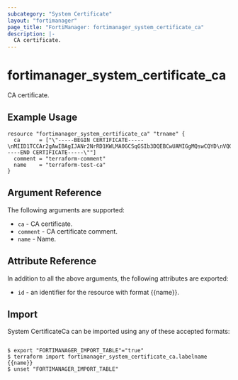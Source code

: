 ```yaml
---
subcategory: "System Certificate"
layout: "fortimanager"
page_title: "FortiManager: fortimanager_system_certificate_ca"
description: |-
  CA certificate.
---
```


# fortimanager_system_certificate_ca
CA certificate.

## Example Usage

```hcl
resource "fortimanager_system_certificate_ca" "trname" {
  ca      = ["\"-----BEGIN CERTIFICATE-----\nMIID1TCCAr2gAwIBAgIJANr2NrRD1KWLMA0GCSqGSIb3DQEBCwUAMIGgMQswCQYD\nVQQGEwJVUzETMBEGA1UECBMKQ2FsaWZvcm5pYTESMBAGA1UEBxMJU3Vubnl2YWxl\nMREwDwYDVQQKEwhGb3J0aW5ldDEeMBwGA1UECxMVQ2VydGlmaWNhdGUgQXV0aG9y\naXR5MRAwDgYDVQQDEwdzdXBwb3J0MSMwIQYJKoZIhvcNAQkBFhRzdXBwb3J0QGZv\ncnRpbmV0LmNvbTAeFw0xNTA3MTYyMjM0MzlaFw0zODAxMTkyMjM0MzlaMIGgMQsw\nCQYDVQQGEwJVUzETMBEGA1UECBMKQ2FsaWZvcm5pYTESMBAGA1UEBxMJU3Vubnl2\nYWxlMREwDwYDVQQKEwhGb3J0aW5ldDEeMBwGA1UECxMVQ2VydGlmaWNhdGUgQXV0\naG9yaXR5MRAwDgYDVQQDEwdzdXBwb3J0MSMwIQYJKoZIhvcNAQkBFhRzdXBwb3J0\nQGZvcnRpbmV0LmNvbTCCASIwDQYJKoZIhvcNAQEBBQADggEPADCCAQoCggEBANQ7\nUXPQNRISyMNOWUFI0TvBsKbVD4MhKYt4v+vDRJ3GZoKa7gQfoJ+r4M14xWzTNN26\nNrJtUutYSUmDmX/m5rbo24JjtGdx1FzKL6+3cDKHUDV8wZCI0DQZLamhgbNJ7fv0\nVergsuJXxp8urzFJA25pbqxH9X6u1lOs4NqCM6CTHvVp+IqmZGucVmFQTMh9fiE0\nL20IFY0K5wc/C3XP1Pa0CzXLu6smjtr0prwXisGSiTkxg0+HTSO24tv0q5ABPgfz\nOWKpX9b6gaMt17r3hSi5GhKElbCDGLtMbdKcldboxNBQZ5nxPRNFS26Lde5duB8j\noc6Rwdgv9dsxSS17HWMCAwEAAaMQMA4wDAYDVR0TBAUwAwEB/zANBgkqhkiG9w0B\nAQsFAAOCAQEAhxf7jexnSrTNshppXpiMmlK5C9HxuQQZQT/dq0FkmN/7cp6rtgl3\n6WUfBU95ia0q9GJnaxbSWpXO4jq4wT5vlGCIEaiajJLJx1BFRu7dMUZnkmoyIvKT\n893YUGlAZeGME/WXVBaAHsj4wIhYIOMvUm7VB3wUK9SjZtn0qGEz+OjxmWjnJ2+c\nk67pZbRLl8gOuRB6OkFIiNp8slO08g4lXIYquHIltC7RCadNQPz3qfYvW4npIW49\n04JH4CUAtzvbRdDs4MCvszKuPOICvm6pnqin1AIqJ+4cMwPrVVyBN5NsIhohAUjS\nELtlWJR1qQ7HT5Q9tVLCr/qOnEHEkoy4hw==\n-----END CERTIFICATE-----\""]
  comment = "terraform-comment"
  name    = "terraform-test-ca"
}
```

## Argument Reference


The following arguments are supported:


* `ca` - CA certificate.
* `comment` - CA certificate comment.
* `name` - Name.


## Attribute Reference

In addition to all the above arguments, the following attributes are exported:
* `id` - an identifier for the resource with format {{name}}.

## Import

System CertificateCa can be imported using any of these accepted formats:
```

$ export "FORTIMANAGER_IMPORT_TABLE"="true"
$ terraform import fortimanager_system_certificate_ca.labelname {{name}}
$ unset "FORTIMANAGER_IMPORT_TABLE"
```

